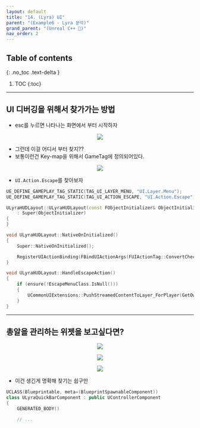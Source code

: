 ```yaml
---
layout: default
title: "14. (Lyra) UI"
parent: "(Example6 - Lyra 분석)"
grand_parent: "(Unreal C++ 🚀)"
nav_order: 2
---
```


## Table of contents
{: .no_toc .text-delta }

1. TOC
{:toc}

---

## UI 디버깅을 위해서 찾가가는 방법

* esc를 누르면 나타나는 화면에서 부터 시작하자

<p align="center">
  <img src="https://taehyungs-programming-blog.github.io/blog/assets/images/unreal/unreal_cpp_6/ucpp6-14-1.png"/>
</p>

* 그런데 이걸 어디서 부터 찾지??
* 보통이런건 Key-map을 위해서 GameTag에 정의되어있다.

<p align="center">
  <img src="https://taehyungs-programming-blog.github.io/blog/assets/images/unreal/unreal_cpp_6/ucpp6-14-2.png"/>
</p>

* `UI.Action.Escape`를 찾아보자

```cpp
UE_DEFINE_GAMEPLAY_TAG_STATIC(TAG_UI_LAYER_MENU, "UI.Layer.Menu");
UE_DEFINE_GAMEPLAY_TAG_STATIC(TAG_UI_ACTION_ESCAPE, "UI.Action.Escape");

ULyraHUDLayout::ULyraHUDLayout(const FObjectInitializer& ObjectInitializer)
	: Super(ObjectInitializer)
{
}

void ULyraHUDLayout::NativeOnInitialized()
{
	Super::NativeOnInitialized();

	RegisterUIActionBinding(FBindUIActionArgs(FUIActionTag::ConvertChecked(TAG_UI_ACTION_ESCAPE), false, FSimpleDelegate::CreateUObject(this, &ThisClass::HandleEscapeAction)));
}

void ULyraHUDLayout::HandleEscapeAction()
{
	if (ensure(!EscapeMenuClass.IsNull()))
	{
		UCommonUIExtensions::PushStreamedContentToLayer_ForPlayer(GetOwningLocalPlayer(), TAG_UI_LAYER_MENU, EscapeMenuClass);
	}
}
```

---

## 총알을 관리하는 위젯을 보고싶다면?

<p align="center">
  <img src="https://taehyungs-programming-blog.github.io/blog/assets/images/unreal/unreal_cpp_6/ucpp6-14-3.png"/>
</p>

<p align="center">
  <img src="https://taehyungs-programming-blog.github.io/blog/assets/images/unreal/unreal_cpp_6/ucpp6-14-4.png"/>
</p>

<p align="center">
  <img src="https://taehyungs-programming-blog.github.io/blog/assets/images/unreal/unreal_cpp_6/ucpp6-14-5.png"/>
</p>

* 이건 생긴게 명확해 찾기는 쉽구만

```cpp
UCLASS(Blueprintable, meta=(BlueprintSpawnableComponent))
class ULyraQuickBarComponent : public UControllerComponent
{
	GENERATED_BODY()

    // ...
```

